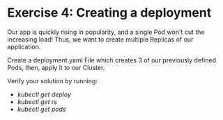 # Exercise 4: Creating a deployment

Our app is quickly rising in popularity, and a single Pod won't cut the increasing load! Thus, we want to create multiple Replicas of our application. 

Create a deployment.yaml File which creates 3 of our previously defined Pods, then, apply it to our Cluster. 

Verify your solution by running: 

- *kubectl get deploy*
- *kubectl get rs* 
- *kubectl get pods*
